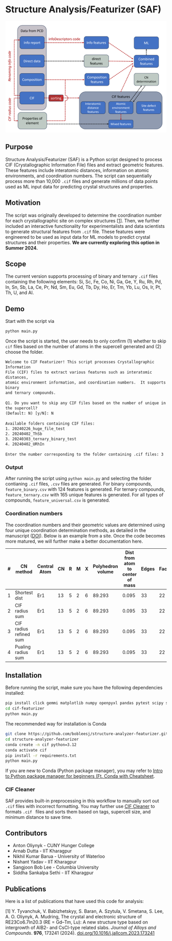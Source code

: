 # Structure Analysis/Featurizer (SAF)

![Feature Extraction Diagram](feature-extraction-diagram.png)

## Purpose

Structure Analysis/Featurizer (SAF) is a Python script designed to process CIF (Crystallographic Information File) files and extract geometric features. These features include interatomic distances, information on atomic environments, and coordination numbers. The script can sequentially process more than 10,000 `.cif` files and generate millions of data points used as ML input data for predicting crystal structures and properties.

## Motivation

The script was originally developed to determine the coordination number for each crystallographic site on complex structures [[1](#ref1)]. Then, we further included an interactive functionality for experimentalists and data scientists to generate structural  features from `.cif` file. These features were engineered to be used as input data for ML models to predict crystal structures and their properties. **We are currently exploring this option in Summer 2024.**

## Scope

The current version supports processing of binary and ternary `.cif` files containing the following elements: Si, Sc, Fe, Co, Ni, Ga, Ge, Y, Ru, Rh, Pd, In, Sn, Sb, La, Ce, Pr, Nd, Sm, Eu, Gd, Tb, Dy, Ho, Er, Tm, Yb, Lu, Os, Ir, Pt, Th, U, and Al.


## Demo

Start with the script via

```bash
python main.py
```

Once the script is started, the user needs to only confirm (1) whether to skip `cif` files based on the number of atoms in the supercell generated and (2) choose the folder.

```text
Welcome to CIF Featurizer! This script processes Crystallographic Information
File (CIF) files to extract various features such as interatomic distances,
atomic environment information, and coordination numbers.  It supports binary
and ternary compounds.

Q1. Do you want to skip any CIF files based on the number of unique in the supercell?
(Default: N) [y/N]: N

Available folders containing CIF files:
1. 20240226_huge_file_test
2. 20240402_ThSb
3. 20240303_ternary_binary_test
4. 20240402_URhIn

Enter the number corresponding to the folder containing .cif files: 3
```

### Output

After running the script using `python main.py` and selecting the folder contianing `.cif` files, `.csv` files are generated. For binary compounds, `feature_binary.csv` with 124 features is generated. For ternary compounds, `feature_ternary.csv` with 165 unique features is generated. For all types of compounds,  `feature_universal.csv` is generated.

### Coordination numbers

The coordination numbers and their geometric values are determined using four unique coordination determination methods, as detailed in the manuscript  ([DOI](https://doi.org/10.1016/j.jallcom.2023.173241)). Below is an example from a site. Once the code becomes more matured, we will further make a better documentation here.

| #  | CN method                | Central Atom | CN | R | M | X | Polyhedron volume | Dist from atom to center of mass | Edges | Faces |
|----|--------------------------|--------------|----|---|---|---|------------------|---------------------------------|-------|-------|
| 1  | Shortest dist            | Er1          | 13 | 5 | 2 | 6 | 89.293           | 0.095                           | 33    | 22    |
| 2  | CIF radius sum           | Er1          | 13 | 5 | 2 | 6 | 89.293           | 0.095                           | 33    | 22    |
| 3  | CIF radius refined sum   | Er1          | 13 | 5 | 2 | 6 | 89.293           | 0.095                           | 33    | 22    |
| 4  | Pualing radius sum       | Er1          | 13 | 5 | 2 | 6 | 89.293           | 0.095                           | 33    | 22    |

## Installation

Before running the script, make sure you have the following dependencies installed:

```bash
pip install click gemmi matplotlib numpy openpyxl pandas pytest scipy sympy
cd cif-featurizer
python main.py
```

The recommended way for installation is Conda

```bash
git clone https://github.com/bobleesj/structure-analyzer-featurizer.git
cd structure-analyzer-featurizer
conda create -n cif python=3.12
conda activate cif
pip install -r requirements.txt
python main.py
```

If you are new to Conda (Python package manager), you may refer to [Intro to Python package manager for beginners (Ft. Conda with Cheatsheet](https://bobleesj.github.io/tutorial/2024/02/26/intro-to-python-package-manager.html).

### CIF Cleaner

SAF provides built-in preprocessing in this workflow to manually sort out `.cif` files with incorrect formatting. You may further use [CIF Cleaner](https://github.com/bobleesj/cif-cleaner/) to formats `.cif ` files and sorts them based on tags, supercell size, and minimum distance to save time.

## Contributors

- Anton Oliynyk - CUNY Hunger College
- Arnab Dutta - IIT Kharagpur
- Nikhil Kumar Barua - University of Waterloo
- Nishant Yadav - IIT Kharagpur
- Sangjoon Bob Lee - Columbia University
- Siddha Sankalpa Sethi - IIT Kharagpur

## Publications

Here is a list of publications that have used this code for analysis:

<span id="ref1"></span>
[1] Y. Tyvanchuk, V. Babizhetskyy, S. Baran, A. Szytula, V. Smetana, S. Lee, A. O. Oliynyk, A.
Mudring, The crystal and electronic structure of RE23Co6.7In20.3 (RE = Gd–Tm, Lu): A new structure type based on intergrowth of AlB2- and CsCl-type related slabs. *Journal of Alloys and Compounds*. **976**, 173241 (2024). [doi.org/10.1016/j.jallcom.2023.173241](https://doi.org/10.1016/j.jallcom.2023.173241)